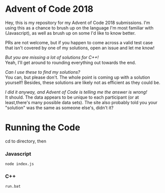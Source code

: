 # Advent of Code 2018
Hey, this is my repository for my Advent of Code 2018 submissions. I'm using this as a chance to brush up on the language I'm most familiar with (Javascript), as well as brush up on some I'd like to know better.

PRs are not welcome, but if you happen to come across a valid test case that isn't covered by one of my solutions, open an issue and let me know!

*But you are missing a lot of solutions for C++!*  
Yeah, I'll get around to rounding everything out towards the end.

*Can I use these to find my solutions?*  
You can, but please don't. The whole point is coming up with a solution yourself! Besides, these solutions are likely not as efficient as they could be.

*I did it anyway, and Advent of Code is telling me the answer is wrong!*  
It should. The data appears to be unique to each participant (or at least,there's many possible data sets). The site also probably told you your "solution" was the same as someone else's, didn't it?

# Running the Code
cd to directory, then
### Javascript
`node index.js`
### C++
`run.bat`